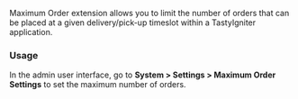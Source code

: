 Maximum Order extension allows you to limit the number of orders that can be placed at a given delivery/pick-up timeslot within a TastyIgniter application.

### Usage
In the admin user interface, go to **System > Settings > Maximum Order Settings** to set the maximum number of orders.
